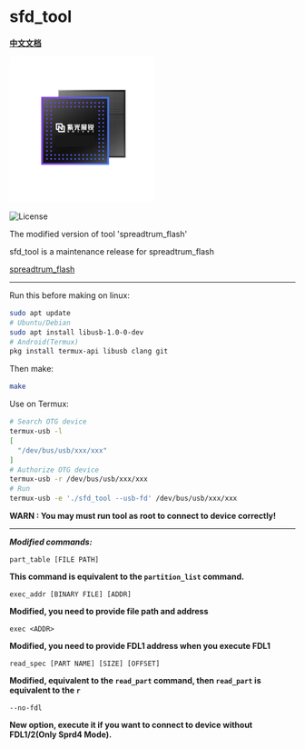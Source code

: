 # sfd_tool

[**中文文档**](https://github.com/C-Hidery/sfd_tool/blob/master/README_ZH.md)

![Logo](icon.png)

![License](https://img.shields.io/github/license/C-Hidery/sfd_tool)

The modified version of tool 'spreadtrum_flash'

sfd_tool is a maintenance release for spreadtrum_flash

[spreadtrum_flash](https://github.com/TomKing062/spreadtrum_flash)

---

Run this before making on linux:

``` bash
sudo apt update
# Ubuntu/Debian
sudo apt install libusb-1.0-0-dev
# Android(Termux)
pkg install termux-api libusb clang git
```

Then make:
``` bash
make
```

Use on Termux:

``` bash
# Search OTG device
termux-usb -l
[
  "/dev/bus/usb/xxx/xxx"
]
# Authorize OTG device
termux-usb -r /dev/bus/usb/xxx/xxx
# Run
termux-usb -e './sfd_tool --usb-fd' /dev/bus/usb/xxx/xxx
```

**WARN : You may must run tool as root to connect to device correctly!**

---

***Modified commands:***

    part_table [FILE PATH]

**This command is equivalent to the `partition_list` command.**

    exec_addr [BINARY FILE] [ADDR]
    
**Modified, you need to provide file path and address**

    exec <ADDR>

**Modified, you need to provide FDL1 address when you execute FDL1**

    read_spec [PART NAME] [SIZE] [OFFSET]

**Modified, equivalent to the `read_part` command, then `read_part` is equivalent to the `r`**

    --no-fdl

**New option, execute it if you want to connect to device without FDL1/2(Only Sprd4 Mode).**
